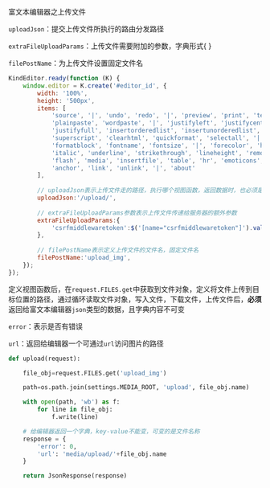 富文本编辑器之上传文件

`uploadJson`：提交上传文件所执行的路由分发路径

`extraFileUploadParams`：上传文件需要附加的参数，字典形式{  }

`filePostName`：为上传文件设置固定文件名

```javascript
KindEditor.ready(function (K) {
    window.editor = K.create('#editor_id', {
        width: '100%',
        height: '500px',
        items: [
            'source', '|', 'undo', 'redo', '|', 'preview', 'print', 'template', 'code', 'cut', 'copy', 'paste',
            'plainpaste', 'wordpaste', '|', 'justifyleft', 'justifycenter', 'justifyright',
            'justifyfull', 'insertorderedlist', 'insertunorderedlist', 'indent', 'outdent', 'subscript',
            'superscript', 'clearhtml', 'quickformat', 'selectall', '|', 'fullscreen', '/',
            'formatblock', 'fontname', 'fontsize', '|', 'forecolor', 'hilitecolor', 'bold',
            'italic', 'underline', 'strikethrough', 'lineheight', 'removeformat', '|', 'image', 'multiimage',
            'flash', 'media', 'insertfile', 'table', 'hr', 'emoticons', 'baidumap', 'pagebreak',
            'anchor', 'link', 'unlink', '|', 'about'
        ],
        
        // uploadJson表示上传文件走的路径，执行哪个视图函数，返回数据时，也必须是json类型的
        uploadJson:'/upload/',
        
        // extraFileUploadParams参数表示上传文件传递给服务器的额外参数
        extraFileUploadParams:{
            'csrfmiddlewaretoken':$('[name="csrfmiddlewaretoken"]').val()
        },
        
        // filePostName表示定义上传文件的文件名，固定文件名
        filePostName:'upload_img',
    });
});
```



定义视图函数后，在`request.FILES.get`中获取到文件对象，定义将文件上传到目标位置的路径，通过循环读取文件对象，写入文件，下载文件，上传文件后，**必须**返回给富文本编辑器`json`类型的数据，且字典内容不可变

`error`：表示是否有错误

`url`：返回给编辑器一个可通过`url`访问图片的路径

```python
def upload(request):

    file_obj=request.FILES.get('upload_img')

    path=os.path.join(settings.MEDIA_ROOT, 'upload', file_obj.name)

    with open(path, 'wb') as f:
        for line in file_obj:
            f.write(line)

    # 给编辑器返回一个字典，key-value不能变，可变的是文件名称
    response = {
        'error': 0,
        'url': 'media/upload/'+file_obj.name
    }

    return JsonResponse(response)
```

